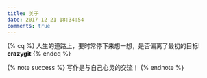 ```yaml
---
title: 关于
date: 2017-12-21 18:34:54
comments: true
---
```

{% cq %}
人生的道路上，要时常停下来想一想，是否偏离了最初的目标!
**crazygit**
{% endcq %}


{% note success %}
写作是与自己心灵的交流！
{% endnote %}
